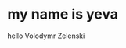 <!DOCTYPE html>
<html lang="en">
<head>
    <meta charset="UTF-8">
    <meta name="viewport" content="width=device-width, initial-scale=1.0">
    <title>Document</title>
</head>
<body>
    <h1>my name is yeva</h1>
    <p>hello Volodymr Zelenski</p>
</body>
</html>
